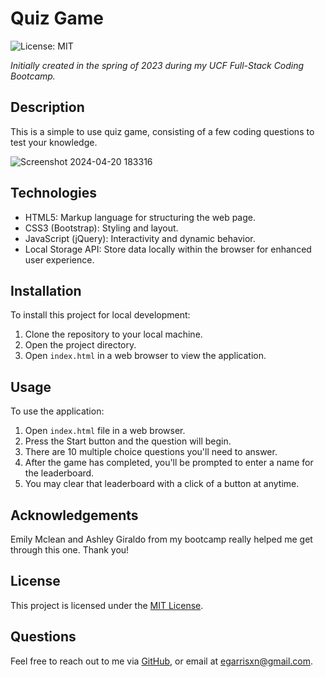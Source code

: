 # Quiz Game

![License: MIT](https://img.shields.io/badge/License-MIT-yellow.svg)

_Initially created in the spring of 2023 during my UCF Full-Stack Coding Bootcamp._

## Description

This is a simple to use quiz game, consisting of a few coding questions to test your knowledge.

![Screenshot 2024-04-20 183316](https://github.com/EGARRISXN/quiz-game/assets/126130230/1bd702fe-69cd-4315-8124-881f56896de8)

## Technologies

- HTML5: Markup language for structuring the web page.
- CSS3 (Bootstrap): Styling and layout.
- JavaScript (jQuery): Interactivity and dynamic behavior.
- Local Storage API: Store data locally within the browser for enhanced user experience.

## Installation

To install this project for local development:

1. Clone the repository to your local machine.
2. Open the project directory.
3. Open `index.html` in a web browser to view the application.

## Usage

To use the application:

1. Open `index.html` file in a web browser.
2. Press the Start button and the question will begin.
3. There are 10 multiple choice questions you'll need to answer.
4. After the game has completed, you'll be prompted to enter a name for the leaderboard.
5. You may clear that leaderboard with a click of a button at anytime. 

## Acknowledgements

Emily Mclean and Ashley Giraldo from my bootcamp really helped me get through this one. Thank you!

## License

This project is licensed under the [MIT License](LICENSE).

## Questions

Feel free to reach out to me via [GitHub](https://github.com/EGARRISXN), or email at egarrisxn@gmail.com.
